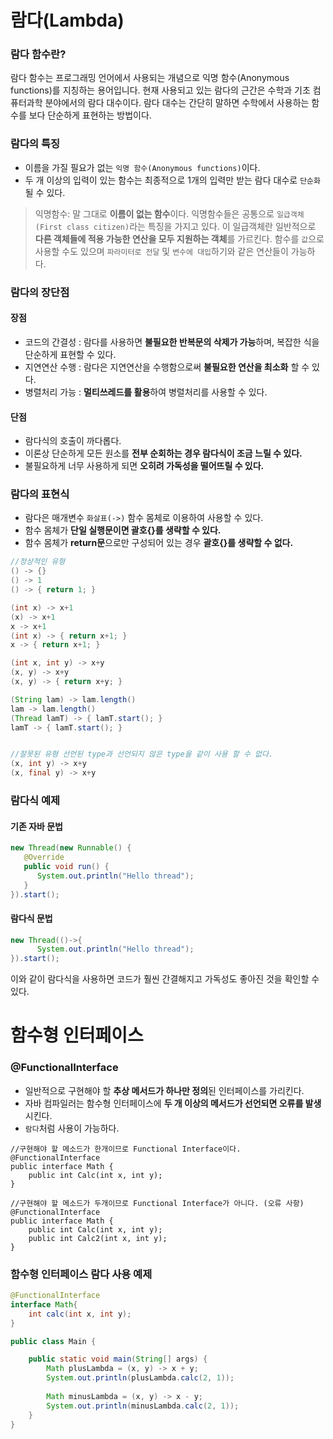 # 람다(Lambda)

### 람다 함수란?

람다 함수는 프로그래밍 언어에서 사용되는 개념으로 익명 함수(Anonymous functions)를 지칭하는 용어입니다. 현재 사용되고 있는 람다의 근간은 수학과 기초 컴퓨터과학 분야에서의 람다 대수이다. 람다 대수는 간단히 말하면 수학에서 사용하는 함수를 보다 단순하게 표현하는 방법이다.

### 람다의 특징

-  이름을 가질 필요가 없는 `익명 함수(Anonymous functions)`이다.
-    두 개 이상의 입력이 있는 함수는 최종적으로 1개의 입력만 받는 람다 대수로 `단순화`될 수 있다.

> 익명함수: 말 그대로 **이름이 없는 함수**이다. 익명함수들은 공통으로 `일급객체(First class citizen)`라는 특징을 가지고 있다. 이 일급객체란 일반적으로 **다른 객체들에 적용 가능한 연산을 모두 지원하는 객체**를 가르킨다. 함수를 `값`으로 사용할 수도 있으며 `파라미터로 전달` 및 `변수에 대입`하기와 같은 연산들이 가능하다.

### 람다의 장단점

#### 장점

- 코드의 간결성 : 람다를 사용하면 **불필요한 반복문의 삭제가 가능**하며, 복잡한 식을 단순하게 표현할 수 있다.
- 지연연산 수행 : 람다은 지연연산을 수행함으로써 **불필요한 연산을 최소화** 할 수 있다.
- 병렬처리 가능 : **멀티쓰레드를 활용**하여 병렬처리를 사용할 수 있다.

#### 단점

- 람다식의 호출이 까다롭다.
- 이론상 단순하게 모든 원소를 **전부 순회하는 경우 람다식이 조금 느릴 수 있다.**
- 불필요하게 너무 사용하게 되면 **오히려 가독성을 떨어뜨릴 수 있다.**

### 람다의 표현식

- 람다은 매개변수 `화살표(->)` 함수 몸체로 이용하여 사용할 수 있다.
- 함수 몸체가 **단일 실행문이면 괄호{}를 생략할 수 있다.**
- 함수 몸체가 **return문**으로만 구성되어 있는 경우 **괄호{}를 생략할 수 없다.**

```java
//정상적인 유형
() -> {}
() -> 1
() -> { return 1; }

(int x) -> x+1
(x) -> x+1
x -> x+1
(int x) -> { return x+1; }
x -> { return x+1; }

(int x, int y) -> x+y
(x, y) -> x+y
(x, y) -> { return x+y; }

(String lam) -> lam.length()
lam -> lam.length()
(Thread lamT) -> { lamT.start(); }
lamT -> { lamT.start(); }


//잘못된 유형 선언된 type과 선언되지 않은 type을 같이 사용 할 수 없다.
(x, int y) -> x+y
(x, final y) -> x+y 
```

### 람다식 예제

#### 기존 자바 문법

```java
new Thread(new Runnable() {
   @Override
   public void run() { 
      System.out.println("Hello thread"); 
   }
}).start();
```

#### 람다식 문법

```java
new Thread(()->{
      System.out.println("Hello thread");
}).start();
```

이와 같이 람다식을 사용하면 코드가 훨씬 간결해지고 가독성도 좋아진 것을 확인할 수 있다.

# 함수형 인터페이스

### @FunctionalInterface

- 일반적으로 구현해야 할 **추상 메서드가 하나만 정의**된 인터페이스를 가리킨다.
- 자바 컴파일러는 함수형 인터페이스에 **두 개 이상의 메서드가 선언되면 오류를 발생**시킨다.
- `람다`처럼 사용이 가능하다.

```
//구현해야 할 메소드가 한개이므로 Functional Interface이다.
@FunctionalInterface
public interface Math {
    public int Calc(int x, int y);
}

//구현해야 할 메소드가 두개이므로 Functional Interface가 아니다. (오류 사항)
@FunctionalInterface
public interface Math {
    public int Calc(int x, int y);
    public int Calc2(int x, int y);
}
```

### 함수형 인터페이스 람다 사용 예제

```java
@FunctionalInterface
interface Math{
    int calc(int x, int y);
}

public class Main {

    public static void main(String[] args) {
        Math plusLambda = (x, y) -> x + y;
        System.out.println(plusLambda.calc(2, 1));
        
        Math minusLambda = (x, y) -> x - y;
        System.out.println(minusLambda.calc(2, 1));
    }
}
```